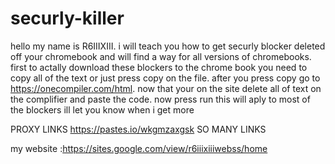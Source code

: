 # securly-killer
hello my name is R6IIIXIII. i will teach you how to get securly blocker deleted off your chromebook and will find a way for all versions of chromebooks.
first to actally download these blockers to the chrome book you need to copy all of the text or just press copy on the file. after you press copy go to https://onecompiler.com/html. now that your on the site delete all of text on the complifier and paste the code. now press run this will aply to most of the blockers ill let you know when i get more





PROXY LINKS [
](https://pastes.io/wkgmzaxgsk)https://pastes.io/wkgmzaxgsk SO MANY LINKS

my website :https://sites.google.com/view/r6iiixiiiwebss/home
